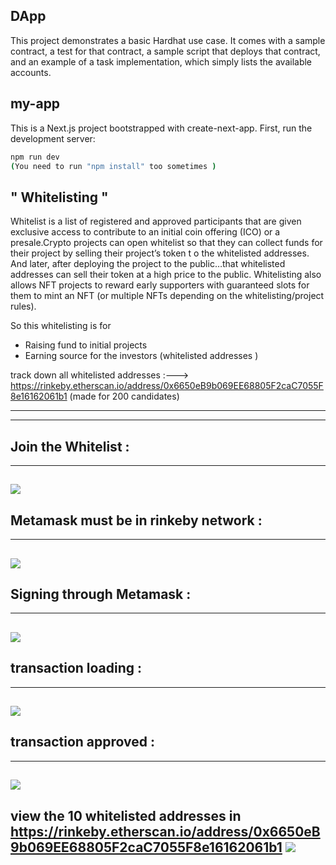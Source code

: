 ## DApp
This project demonstrates a basic Hardhat use case. It comes with a sample contract, a test for that contract, 
a sample script that deploys that contract, and an example of a task implementation, which simply lists the available accounts.

## my-app 
This is a Next.js project bootstrapped with create-next-app.
First, run the development server:
```bash
npm run dev 
(You need to run "npm install" too sometimes )
```
## " Whitelisting "
 Whitelist is a list of registered and approved participants that are given exclusive access to contribute to an initial coin offering
 (ICO) or a presale.Crypto projects can  open whitelist so that they can collect funds for their project by selling their project’s token t
 o the whitelisted addresses. And later, after deploying the project to the public…that whitelisted addresses can sell their token at a high
 price to the public.
 Whitelisting also allows NFT projects to reward early supporters with guaranteed slots for them to mint an NFT (or multiple NFTs 
 depending on the whitelisting/project rules).

So this whitelisting is for 
* Raising fund to initial projects
* Earning source for the investors (whitelisted addresses )

track down all whitelisted addresses :--->  
https://rinkeby.etherscan.io/address/0x6650eB9b069EE68805F2caC7055F8e16162061b1 (made for 200 candidates)

---------------------------------------------------------------------------------------------------------------------------
----------------------------------------------------------------------------------------------------------------------------
Join the Whitelist : 
---------------------------------------------------------------------------------------------------------------------------
----------------------------------------------------------------------------------------------------------------------------
![](https://github.com/Haripandey21/whitelist-dapp/blob/main/Dapp/images/Screenshot%20(41).png)
-------------------------------------------------------------------------------------------------------------------------

Metamask must be in rinkeby network : 
---------------------------------------------------------------------------------------------------------------------------
----------------------------------------------------------------------------------------------------------------------------
![](https://github.com/Haripandey21/whitelist-dapp/blob/main/Dapp/images/Screenshot%20(46).png)
----------------------------------------------------------------------------------------------------------------------


Signing through Metamask : 
---------------------------------------------------------------------------------------------------------------------------
----------------------------------------------------------------------------------------------------------------------------
![](https://github.com/Haripandey21/whitelist-dapp/blob/main/Dapp/images/Screenshot%20(42).png)
-------------------------------------------------------------------------------------------------------------------------

transaction loading : 
---------------------------------------------------------------------------------------------------------------------------
----------------------------------------------------------------------------------------------------------------------------
![](https://github.com/Haripandey21/whitelist-dapp/blob/main/Dapp/images/Screenshot%20(43).png)
----------------------------------------------------------------------------------------------------------------------------
transaction approved : 
---------------------------------------------------------------------------------------------------------------------------
----------------------------------------------------------------------------------------------------------------------------
![](https://github.com/Haripandey21/whitelist-dapp/blob/main/Dapp/images/Screenshot%20(44).png)
---------------------------------------------------------------------------------------------------------------------------
view the 10 whitelisted addresses in https://rinkeby.etherscan.io/address/0x6650eB9b069EE68805F2caC7055F8e16162061b1
![](https://github.com/Haripandey21/whitelist-dapp/blob/main/Dapp/images/Screenshot%20(45).png)
----------------------------------------------------------------------------------------------------------------------------
